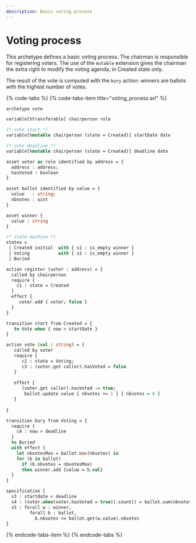 ```yaml
---
description: Basic voting process
---
```


# Voting process

This archetype defines a basic voting process. The chairman is responsible for registering voters. The use of the `mutable` extension gives the chairman the extra right to modify the voting agenda, in Created state only.

The result of the vote is computed with the `bury` action: winners are ballots with the highest number of votes.

{% code-tabs %}
{% code-tabs-item title="voting\_process.arl" %}
```ocaml
archetype vote

variable[%transferable] chairperson role

(* vote start *)
variable[%mutable chairperson (state = Created)] startDate date

(* vote deadline *)
variable[%mutable chairperson (state = Created)] deadline date

asset voter as role identified by address = {
  address : address;
  hasVoted : boolean
} 

asset ballot identified by value = {
  value   : string;
  nbvotes : uint
}

asset winner {
  value : string
}

(* state machine *)
states =
 | Created initial  with { s1 : is_empty winner }
 | Voting           with { s2 : is_empty winner }
 | Buried

action register (voter : address) = {
  called by chairperson
  require {
    c1 : state = Created
  }
  effect {
     voter.add { voter; false }
  }
}

transition start from Created = {
   to Vote when { now > startDate }
}

action vote (val : string) = {
   called by voter
   require {
      c2 : state = Voting;
      c3 : (voter.get caller).hasVoted = false
   }
   
   effect {
      (voter.get caller).hasVoted := true;
       ballot.update value { nbvotes += 1 } { nbvotes = 0 }
   }
   
}

transition bury from Voting = {
  require {
    c4 : now > deadline
  }
  to Buried
  with effect {
    let nbvotesMax = ballot.max(nbvotes) in
    for (b in ballot)
      if (b.nbvotes = nbvotesMax)
      then winner.add {value = b.val}
  }
}

specification {
  s3 : startdate < deadline
  s4 : (voter.when(voter.hasVoted = true)).count() = ballot.sum(nbvotes);
  s5 : forall w : winner,
         forall b : ballot,
           b.nbvotes <= ballot.get(w.value).nbvotes
}
```
{% endcode-tabs-item %}
{% endcode-tabs %}

